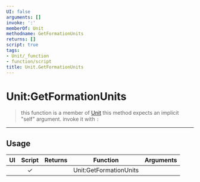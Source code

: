 ```yaml
---
UI: false
arguments: []
invoke: ':'
memberOf: Unit
methodname: GetFormationUnits
returns: []
script: true
tags:
- Unit/_function
- function/script
title: Unit.GetFormationUnits
---
```

# Unit:GetFormationUnits
> this function is a member of [Unit](civ-6/lua/Unit.md)
> this method expects an implicit "self" argument. invoke it with `:`
-----
## Usage
|  UI | Script | Returns | Function | Arguments |
|:---:|:------:|-------:|:--------:|:---------|
| |✓||Unit:GetFormationUnits||
